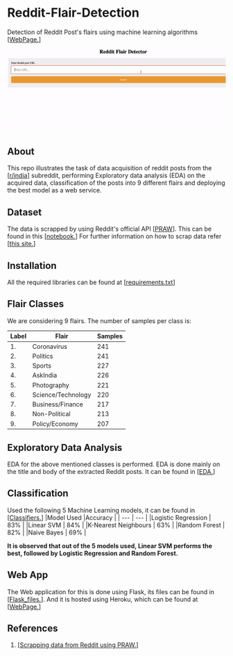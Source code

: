 # Reddit-Flair-Detection


Detection of Reddit Post's flairs using machine learning algorithms [[WebPage.]()]
<p align="center">
  <img src="Images/sample_reddit.gif" alt="Reddit-flair-detection"></img>
</p>

## About
This repo illustrates the task of data acquisition of reddit posts from the [[r/india](https://www.reddit.com/r/india/)] subreddit, performing Exploratory data analysis (EDA) on the acquired data, classification of the posts into 9 different flairs and deploying the best model as a web service.

## Dataset
The data is scrapped by using Reddit's official API [[PRAW](https://praw.readthedocs.io/en/latest/)]. This can be found in this [[notebook.](https://github.com/keshav-b/Reddit-Flair-Detection/blob/master/Models/Part%20I%20-%20Reddit%20Data%20Collection.ipynb)]
For further information on how to scrap data refer [[this site.](https://www.storybench.org/how-to-scrape-reddit-with-python/)]

## Installation
All the required libraries can be found at [[requirements.txt](https://github.com/keshav-b/Reddit-Flair-Detection/blob/master/requirements.txt)]

## Flair Classes
We are considering 9 flairs. The number of samples per class is:

| Label | Flair              | Samples | 
| ---   | ---                | ---     | 
| 1.    | Coronavirus        | 241     | 
| 2.    | Politics           | 241     | 
| 3.    | Sports             | 227     | 
| 4.    | AskIndia           | 226     | 
| 5.    | Photography        | 221     | 
| 6.    | Science/Technology | 220     | 
| 7.    | Business/Finance   | 217     | 
| 8.    | Non-Political      | 213     | 
| 9.    | Policy/Economy     | 207     | 

## Exploratory Data Analysis
EDA for the above mentioned classes is performed. EDA is done mainly on the title and body of the extracted Reddit posts. It can be found in [[EDA.](https://github.com/keshav-b/Reddit-Flair-Detection/blob/master/Models/Part%20II%20-%20Exploratory%20Data%20Analysis%20(EDA).ipynb)]

## Classification
Used the following 5 Machine Learning models, it can be found in [[Classifiers.](https://github.com/keshav-b/Reddit-Flair-Detection/blob/master/Models/Part%20III%20-%20Building%20a%20Flare%20Detector.ipynb)]
|Model Used           |Accuracy |
| ---                 | ---     | 
|Logistic Regression  | 83%     |
|Linear SVM           | 84%     |
|K-Nearest Neighbours | 63%     |
|Random Forest        | 82%     |
|Naive Bayes          | 69%     |

**It is observed that out of the 5 models used, Linear SVM performs the best, followed by Logistic Regression and Random Forest.**

## Web App
The Web application for this is done using Flask, its files can be found in [[Flask_files.](https://github.com/keshav-b/Reddit-Flair-Detection/tree/master/Flask_Files)]. And it is hosted using Heroku, which can be found at [[WebPage.]()]

## References
1. [[Scrapping data from Reddit using PRAW.](https://www.storybench.org/how-to-scrape-reddit-with-python/)]
